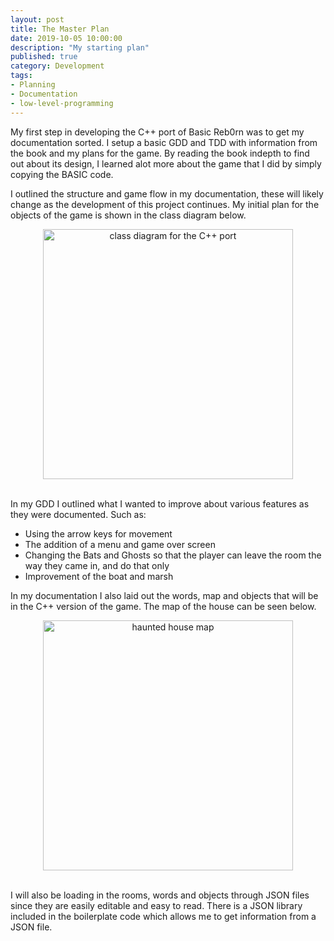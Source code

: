 ```yaml
---
layout: post
title: The Master Plan
date: 2019-10-05 10:00:00
description: "My starting plan"
published: true
category: Development
tags: 
- Planning
- Documentation
- low-level-programming
---
```


My first step in developing the C++ port of Basic Reb0rn was to get my documentation sorted. I setup a basic GDD and TDD with information from the book and my plans for the game.
By reading the book indepth to find out about its design, I learned alot more about the game that I did by simply copying the BASIC code. 

I outlined the structure and game flow in my documentation, these will likely change as the development of this project continues. My initial plan for the objects of the game is shown in the class diagram below.

<center><img src="{{ site.baseurl }}/assets/class_diagram.jpg" alt="class diagram for the C++ port" style="height: 400px;" /></center><br>

In my GDD I outlined what I wanted to improve about various features as they were documented. Such as:
* Using the arrow keys for movement
* The addition of a menu and game over screen
* Changing the Bats and Ghosts so that the player can leave the room the way they came in, and do that only
* Improvement of the boat and marsh

In my documentation I also laid out the words, map and objects that will be in the C++ version of the game. The map of the house can be seen below.

<center><img src="{{ site.baseurl }}/assets/house_map.jpg" alt="haunted house map" style="height: 400px;" /></center><br>

I will also be loading in the rooms, words and objects through JSON files since they are easily editable and easy to read. There is a JSON library included in the boilerplate code which allows me to get information from a JSON file. 